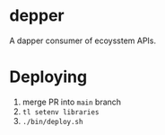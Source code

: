 # depper

A dapper consumer of ecoysstem APIs.

# Deploying

1) merge PR into `main` branch
2) `tl setenv libraries`
3) `./bin/deploy.sh`

